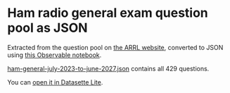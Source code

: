 # Ham radio general exam question pool as JSON

Extracted from the question pool on [the ARRL website](https://www.arrl.org/general-question-pool), converted to JSON using [this Observable notebook](https://observablehq.com/@simonw/ham-general-2024).

[ham-general-july-2023-to-june-2027.json](https://github.com/simonw/ham-general-question-pool/blob/main/ham-general-july-2023-to-june-2027.json) contains all 429 questions.

You can [open it in Datasette Lite](https://lite.datasette.io/?json=https://github.com/simonw/ham-general-question-pool/blob/main/ham-general-july-2023-to-june-2027.json#/data/ham-general-july-2023-to-june-2027).
